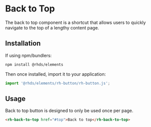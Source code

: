 # Back to Top
The back to top component is a shortcut that allows users to quickly navigate to the top of a lengthy content page.


## Installation

If using npm/bundlers:

```bash
npm install @rhds/elements
```

Then once installed, import it to your application:

```js
import '@rhds/elements/rh-button/rh-button.js';
``` 
## Usage
Back to top button is designed to only be used once per page. 

```html
<rh-back-to-top href="#top">Back to top</rh-back-to-top>
```
